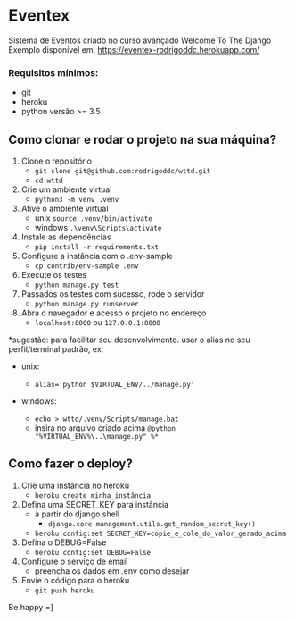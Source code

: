 # Eventex
Sistema de Eventos criado no curso avançado Welcome To The Django
Exemplo disponível em: https://eventex-rodrigoddc.herokuapp.com/

### Requisitos mínimos:
- git
- heroku
- python versão >= 3.5

## Como clonar e rodar o projeto na sua máquina?
1. Clone o repositório
   - `git clone git@github.com:rodrigoddc/wttd.git`
   - `cd wttd`
2. Crie um ambiente virtual
   - `python3 -m venv .venv`
3. Ative o ambiente virtual
   - unix `source .venv/bin/activate`
   - windows `.\venv\Scripts\activate`
4. Instale as dependências
   - `pip install -r requirements.txt`
5. Configure a instância com o .env-sample
   - `cp contrib/env-sample .env `
6. Execute os testes
   - `python manage.py test`
7. Passados os testes com sucesso, rode o servidor
   - `python manage.py runserver`
8. Abra o navegador e acesso o projeto no endereço
   - `localhost:8000` ou `127.0.0.1:8000`
   
*sugestão: para facilitar seu desenvolvimento. usar o alias no seu perfil/terminal padrão, ex:
- unix:
  - `alias='python $VIRTUAL_ENV/../manage.py'`

- windows:<br/>
    - `echo > wttd/.venv/Scripts/manage.bat`
    - insira no arquivo criado acima `@python "%VIRTUAL_ENV%\..\manage.py" %*` 

## Como fazer o deploy?
1.  Crie uma instância no heroku
    - `heroku create minha_instância`
2. Defina uma SECRET_KEY para instância 
   - à partir do django shell 
     - `django.core.management.utils.get_random_secret_key()`
   - `heroku config:set SECRET_KEY=copie_e_cole_do_valor_gerado_acima`
3. Defina o DEBUG=False
    - `heroku config:set DEBUG=False`
4. Configure o serviço de email
   - preencha os dados em .env como desejar
5. Envie o código para o heroku
    - `git push heroku`

Be happy =]
